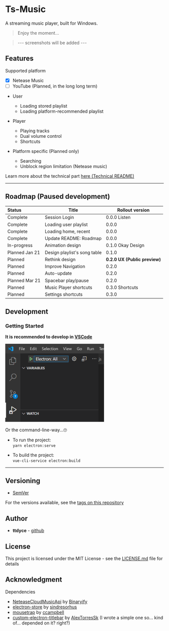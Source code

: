 # Ts-Music

A streaming music player, built for Windows.   

> Enjoy the moment...

> --- screenshots will be added ---

## Features

Supported platform

- [x] Netease Music
- [ ] YouTube (Planned, in the long long term)

- User
  - Loading stored playlist
  - Loading platform-recommended playlist

- Player
  - Playing tracks
  - Dual volume control
  - Shortcuts

- Platform specific (Planned only)
  - Searching
  - Unblock region limitation (Netease music)

Learn more about the technical part [here (Technical README)](TechnicalREADME.md)

---

## Roadmap (Paused development)

| Status         | Title                        | Rollout version               |
| :------------- | ---------------------------- | ----------------------------- |
| Complete       | Session Login                | 0.0.0 Listen                  |
| Complete       | Loading user playlist        | 0.0.0                         |
| Complete       | Loading home, recent         | 0.0.0                         |
| Complete       | Update README: Roadmap       | 0.0.0                         |
| In-progress    | Animation design             | 0.1.0 Okay Design             |
| Planned Jan 21 | Design playlist's song table | 0.1.0                         |
| Planned        | Rethink design               | **0.2.0 UX (Public preview)** |
| Planned        | Improve Navigation           | 0.2.0                         |
| Planned        | Auto-update                  | 0.2.0                         |
| Planned Mar 21 | Spacebar play/pause          | 0.2.0                         |
| Planned        | Music Player shortcuts       | 0.3.0 Shortcuts               |
| Planned        | Settings shortcuts           | 0.3.0                         |

## Development

### Getting Started

**It is recommended to develop in [VSCode](https://code.visualstudio.com/)** 

<img src="screenshots\README\image-20201203232535804.png" alt="image-20201203232535804" style="zoom:80%;" />

Or the command-line-way...🙄

- To run the project:  
  `yarn electron:serve`

- To build the project:  
  `vue-cli-service electron:build`

---

## Versioning

- [SemVer](http://semver.org/)

For the versions available, see the [tags on this repository](https://github.com/ttdyce/TsMusic/tags)

## Author

- **ttdyce** - [github](https://github.com/ttdyce)

## License

This project is licensed under the MIT License - see the [LICENSE.md](https://github.com/ttdyce/TsMusic/blob/master/LICENSE.md) file for details

## Acknowledgment

Dependencies

- [NeteaseCloudMusicApi](https://github.com/Binaryify/NeteaseCloudMusicApi) by [Binaryify](https://github.com/Binaryify)
- [electron-store](https://github.com/sindresorhus/electron-store) by [sindresorhus](https://github.com/sindresorhus/)
- [mousetrap](https://github.com/ccampbell/mousetrap) by [ccampbell](https://github.com/ccampbell) 
- [custom-electron-titlebar](https://github.com/AlexTorresSk/custom-electron-titlebar) by [AlexTorresSk](https://github.com/AlexTorresSk) (I wrote a simple one so... kind of... depended on it? right?)